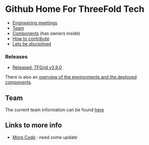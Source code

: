# Github Home For ThreeFold Tech

- [Engineering meetings](wiki/engineering_meetings)
- [Team](wiki/team/team.md)
- [Components](wiki/components/components_overview.md) (has owners inside)
- [How to contribute](wiki/contribution/)
- [Lets be disciplined](wiki/contribution/discipline.md)

### Releases

- [Released: TFGrid v3.9.0](https://library.threefold.me/info/manual/#/manual__tfgrid_release_3_9_0)

There is also an [overview of the  environments and the deployed components](https://github.com/orgs/threefoldtech/projects/176/views/1).

## Team
The current team information can be found [here](./wiki/team/team.md)

## Links to more info
  
- [More Code](code_getting_started.md) : need some update

